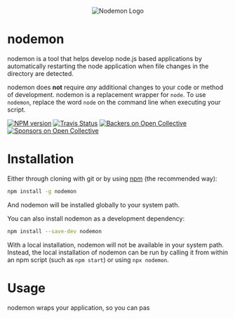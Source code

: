 <p align="center">
  <img src="https://user-images.githubusercontent.com/13700/35731649-652807e8-080e-11e8-88fd-1b2f6d553b2d.png" alt="Nodemon Logo">
</p>

# nodemon

nodemon is a tool that helps develop node.js based applications by automatically restarting the node application when file changes in the directory are detected.

nodemon does **not** require *any* additional changes to your code or method of development. nodemon is a replacement wrapper for `node`. To use `nodemon`, replace the word `node` on the command line when executing your script.

[![NPM version](https://badge.fury.io/js/nodemon.svg)](https://npmjs.org/package/nodemon)
[![Travis Status](https://travis-ci.org/remy/nodemon.svg?branch=master)](https://travis-ci.org/remy/nodemon) [![Backers on Open Collective](https://opencollective.com/nodemon/backers/badge.svg)](#backers) [![Sponsors on Open Collective](https://opencollective.com/nodemon/sponsors/badge.svg)](#sponsors)

# Installation

Either through cloning with git or by using [npm](http://npmjs.org) (the recommended way):

```bash
npm install -g nodemon
```

And nodemon will be installed globally to your system path.

You can also install nodemon as a development dependency:

```bash
npm install --save-dev nodemon
```

With a local installation, nodemon will not be available in your system path. Instead, the local installation of nodemon can be run by calling it from within an npm script (such as `npm start`) or using `npx nodemon`.

# Usage

nodemon wraps your application, so you can pas